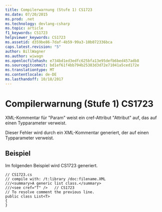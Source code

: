 ```yaml
---
title: Compilerwarnung (Stufe 1) CS1723
ms.date: 07/20/2015
ms.prod: .net
ms.technology: devlang-csharp
ms.topic: article
f1_keywords: CS1723
helpviewer_keywords: CS1723
ms.assetid: d359be86-7daf-4b59-99a3-10b072336bca
caps.latest.revision: "5"
author: BillWagner
ms.author: wiwagn
ms.openlocfilehash: e734bd1ed3edfc625bfa13e95defb6bed457adb8
ms.sourcegitcommit: bd1ef61f4bb794b25383d3d72e71041a5ced172e
ms.translationtype: MT
ms.contentlocale: de-DE
ms.lasthandoff: 10/18/2017
---
```

# <a name="compiler-warning-level-1-cs1723"></a>Compilerwarnung (Stufe 1) CS1723
XML-Kommentar für "Param" weist ein cref-Attribut "Attribut" auf, das auf einen Typparameter verweist.  
  
 Dieser Fehler wird durch ein XML-Kommentar generiert, der auf einen Typparameter verweist.  
  
## <a name="example"></a>Beispiel  
 Im folgenden Beispiel wird CS1723 generiert.  
  
```  
// CS1723.cs  
// compile with: /t:library /doc:filename.XML  
///<summary>A generic list class.</summary>  
///<see cref="T" />   // CS1723  
// To resolve comment the previous line.  
public class List<T>   
{  
}  
```
